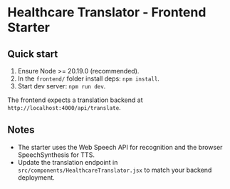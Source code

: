# Healthcare Translator - Frontend Starter

## Quick start
1. Ensure Node >= 20.19.0 (recommended).
2. In the `frontend/` folder install deps: `npm install`.
3. Start dev server: `npm run dev`.

The frontend expects a translation backend at `http://localhost:4000/api/translate`.

## Notes
- The starter uses the Web Speech API for recognition and the browser SpeechSynthesis for TTS.
- Update the translation endpoint in `src/components/HealthcareTranslator.jsx` to match your backend deployment.
